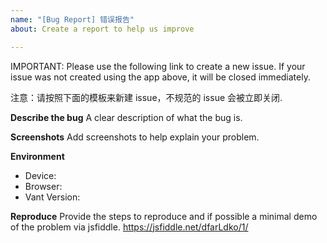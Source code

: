 ```yaml
---
name: "[Bug Report] 错误报告"
about: Create a report to help us improve

---
```


IMPORTANT: Please use the following link to create a new issue. If your issue was not created using the app above, it will be closed immediately.

注意：请按照下面的模板来新建 issue，不规范的 issue 会被立即关闭.

**Describe the bug**
A clear description of what the bug is.

**Screenshots**
Add screenshots to help explain your problem.

**Environment**
 - Device: 
 - Browser: 
 - Vant Version: 

**Reproduce**
Provide the steps to reproduce and if possible a minimal demo of the problem via jsfiddle.
https://jsfiddle.net/dfarLdko/1/
